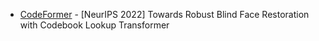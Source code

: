 - [CodeFormer](https://github.com/sczhou/CodeFormer) - [NeurIPS 2022] Towards Robust Blind Face Restoration with Codebook Lookup Transformer

